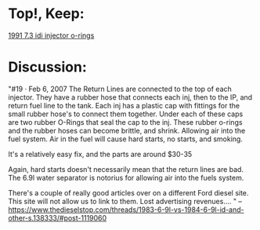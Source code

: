 # Top!, Keep:
[1991 7.3 idi injector o-rings](https://youtu.be/esyCf81z18s)


# Discussion:
"#19 · Feb 6, 2007
The Return Lines are connected to the top of each injector. They have a rubber hose that connects each inj, then to the IP, and return fuel line to the tank. Each inj has a plastic cap with fittings for the small rubber hose's to connect them together. Under each of these caps are two rubber O-Rings that seal the cap to the inj. These rubber o-rings and the rubber hoses can become brittle, and shrink. Allowing air into the fuel system. Air in the fuel will cause hard starts, no starts, and smoking.

It's a relatively easy fix, and the parts are around $30-35

Again, hard starts doesn't necessarily mean that the return lines are bad. The 6.9l water separator is notorius for allowing air into the fuels system.

There's a couple of really good articles over on a different Ford diesel site. This site will not allow us to link to them. Lost advertising revenues....
"
– https://www.thedieselstop.com/threads/1983-6-9l-vs-1984-6-9l-id-and-other-s.138333/#post-1119060
